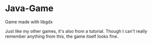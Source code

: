 # Java-Game
Game made with libgdx

Just like my other games, it's also from a tutorial.
Though I can't really remember anything from this, the game itself looks fine.
